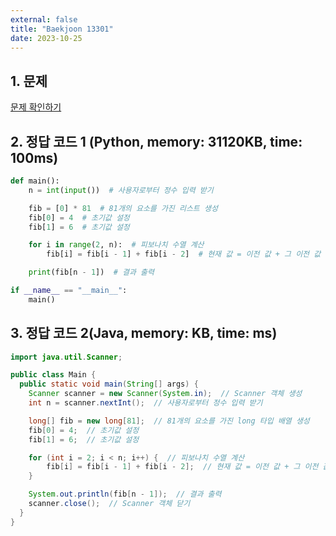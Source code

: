 ```yaml
---
external: false
title: "Baekjoon 13301"
date: 2023-10-25
---
```


## 1. 문제

[문제 확인하기](https://www.acmicpc.net/problem/13301)

## 2. 정답 코드 1 (Python, memory: 31120KB, time: 100ms)

```python
def main():
    n = int(input())  # 사용자로부터 정수 입력 받기

    fib = [0] * 81  # 81개의 요소를 가진 리스트 생성
    fib[0] = 4  # 초기값 설정
    fib[1] = 6  # 초기값 설정

    for i in range(2, n):  # 피보나치 수열 계산
        fib[i] = fib[i - 1] + fib[i - 2]  # 현재 값 = 이전 값 + 그 이전 값

    print(fib[n - 1])  # 결과 출력

if __name__ == "__main__":
    main()
```

## 3. 정답 코드 2(Java, memory: KB, time: ms)

```java
import java.util.Scanner;

public class Main {
  public static void main(String[] args) {
    Scanner scanner = new Scanner(System.in);  // Scanner 객체 생성
    int n = scanner.nextInt();  // 사용자로부터 정수 입력 받기

    long[] fib = new long[81];  // 81개의 요소를 가진 long 타입 배열 생성
    fib[0] = 4;  // 초기값 설정
    fib[1] = 6;  // 초기값 설정

    for (int i = 2; i < n; i++) {  // 피보나치 수열 계산
        fib[i] = fib[i - 1] + fib[i - 2];  // 현재 값 = 이전 값 + 그 이전 값
    }

    System.out.println(fib[n - 1]);  // 결과 출력
    scanner.close();  // Scanner 객체 닫기
  }
}
```
